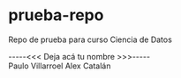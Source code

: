 # prueba-repo
Repo de prueba para curso Ciencia de Datos

-----<<< Deja acá tu nombre >>>-----\
Paulo Villarroel
Alex Catalán
